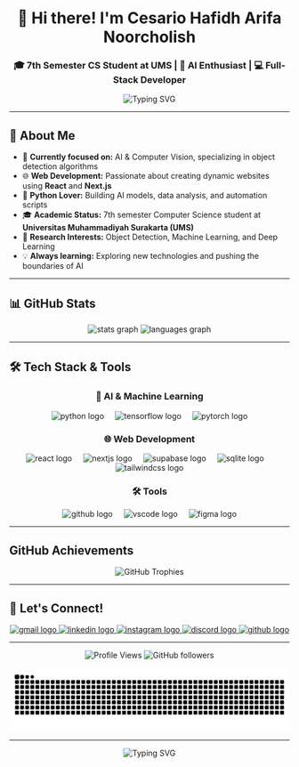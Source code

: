 <h1 align="center">👋 Hi there! I'm Cesario Hafidh Arifa Noorcholish</h1>

<h3 align="center">🎓 7th Semester CS Student at UMS | 🤖 AI Enthusiast | 💻 Full-Stack Developer</h3>

<div align="center">
  <img src="https://readme-typing-svg.herokuapp.com?font=Fira+Code&pause=1000&color=00D9FF&center=true&vCenter=true&width=435&lines=AI+%26+Machine+Learning+Enthusiast;Python+%7C+React+%7C+Next.js+Developer;Computer+Vision+Specialist;Object+Detection+Explorer;Universitas+Muhammadiyah+Surakarta" alt="Typing SVG" />
</div>

---

## 🚀 About Me

- 🎯 **Currently focused on:** AI & Computer Vision, specializing in object detection algorithms
- 🌐 **Web Development:** Passionate about creating dynamic websites using **React** and **Next.js**
- 🐍 **Python Lover:** Building AI models, data analysis, and automation scripts
- 🎓 **Academic Status:** 7th semester Computer Science student at **Universitas Muhammadiyah Surakarta (UMS)**
- 🔬 **Research Interests:** Object Detection, Machine Learning, and Deep Learning
- 💡 **Always learning:** Exploring new technologies and pushing the boundaries of AI

---

## 📊 GitHub Stats

<div align="center">
  <img src="https://github-readme-stats.vercel.app/api?username=Pidhhh&hide_title=false&hide_rank=false&show_icons=true&include_all_commits=true&count_private=true&disable_animations=false&theme=github_dark&locale=en&hide_border=true&bg_color=0d1117&title_color=00d9ff&text_color=c9d1d9&icon_color=00d9ff" height="150" alt="stats graph"  />
  <img src="https://github-readme-stats.vercel.app/api/top-langs?username=Pidhhh&locale=en&hide_title=false&layout=compact&card_width=320&langs_count=8&theme=github_dark&hide_border=true&bg_color=0d1117&title_color=00d9ff&text_color=c9d1d9" height="150" alt="languages graph"  />
</div>

---

## 🛠️ Tech Stack & Tools

<div align="center">

### 🤖 AI & Machine Learning

<img src="https://cdn.jsdelivr.net/gh/devicons/devicon/icons/python/python-original.svg" height="40" alt="python logo"  />
<img width="12" />
<img src="https://cdn.jsdelivr.net/gh/devicons/devicon/icons/tensorflow/tensorflow-original.svg" height="40" alt="tensorflow logo"  />
<img width="12" />
<img src="https://cdn.jsdelivr.net/gh/devicons/devicon/icons/pytorch/pytorch-original.svg" height="40" alt="pytorch logo"  />

### 🌐 Web Development

<img src="https://cdn.jsdelivr.net/gh/devicons/devicon/icons/react/react-original.svg" height="40" alt="react logo"  />
<img width="12" />
<img src="https://cdn.jsdelivr.net/gh/devicons/devicon/icons/nextjs/nextjs-original.svg" height="40" alt="nextjs logo"  />
<img width="12" />
<img src="https://cdn.jsdelivr.net/gh/devicons/devicon/icons/supabase/supabase-original.svg" height="40" alt="supabase logo"  />
<img width="12" />
<img src="https://cdn.jsdelivr.net/gh/devicons/devicon/icons/sqlite/sqlite-original.svg" height="40" alt="sqlite logo"  />
<img width="12" />
<img src="https://cdn.jsdelivr.net/gh/devicons/devicon/icons/tailwindcss/tailwindcss-original.svg" height="40" alt="tailwindcss logo"  />

### 🛠️ Tools

<img src="https://cdn.jsdelivr.net/gh/devicons/devicon/icons/github/github-original.svg" height="40" alt="github logo"  />
<img width="12" />
<img src="https://cdn.jsdelivr.net/gh/devicons/devicon/icons/vscode/vscode-original.svg" height="40" alt="vscode logo"  />
<img width="12" />
<img src="https://cdn.jsdelivr.net/gh/devicons/devicon/icons/figma/figma-original.svg" height="40" alt="figma logo"  />

</div>

---

## GitHub Achievements

<div align="center">
  <img src="https://github-profile-trophy.vercel.app/?username=Pidhhh&theme=discord&no-frame=true&no-bg=true&margin-w=4&row=1" alt="GitHub Trophies"/>
</div>

---

## 🤝 Let's Connect!

<div align="center">
  <a href="mailto:cesariohafidh45@gmail.com">
    <img src="https://img.shields.io/static/v1?message=Gmail&logo=gmail&label=&color=D14836&logoColor=white&labelColor=&style=for-the-badge" height="35" alt="gmail logo"  />
  </a>
  <a href="https://www.linkedin.com/in/cesario-hafidh-70594632b/">
    <img src="https://img.shields.io/static/v1?message=LinkedIn&logo=linkedin&label=&color=0077B5&logoColor=white&labelColor=&style=for-the-badge" height="35" alt="linkedin logo"  />
  </a>
  <a href="https://www.instagram.com/h.pidh/">
    <img src="https://img.shields.io/static/v1?message=Instagram&logo=instagram&label=&color=E4405F&logoColor=white&labelColor=&style=for-the-badge" height="35" alt="instagram logo"  />
  </a>
  <a href="https://discord.com/users/pidhhh">
    <img src="https://img.shields.io/static/v1?message=Discord&logo=discord&label=&color=7289DA&logoColor=white&labelColor=&style=for-the-badge" height="35" alt="discord logo"  />
  </a>
  <a href="https://github.com/Pidhhh">
    <img src="https://img.shields.io/static/v1?message=GitHub&logo=github&label=&color=181717&logoColor=white&labelColor=&style=for-the-badge" height="35" alt="github logo"  />
  </a>
</div>

---

<div align="center">
  <img src="https://komarev.com/ghpvc/?username=Pidhhh&color=00d9ff&style=flat-square&label=Profile+Views" alt="Profile Views"/>
  <img src="https://img.shields.io/github/followers/Pidhhh?label=Followers&style=flat-square&color=00d9ff&labelColor=0d1117" alt="GitHub followers"/>
</div>

<br clear="both">

<div align="center">
  <img src="https://raw.githubusercontent.com/Pidhhh/Pidhhh/output/snake.svg" alt="Snake animation" />
</div>

---

<div align="center">
  <img src="https://readme-typing-svg.herokuapp.com?font=Fira+Code&pause=1000&color=00D9FF&center=true&vCenter=true&width=435&lines=Thanks+for+visiting+my+profile!;Let's+build+something+amazing+together!;Happy+coding!+%F0%9F%9A%80;UMS+Computer+Science+Student" alt="Typing SVG" />
</div>
